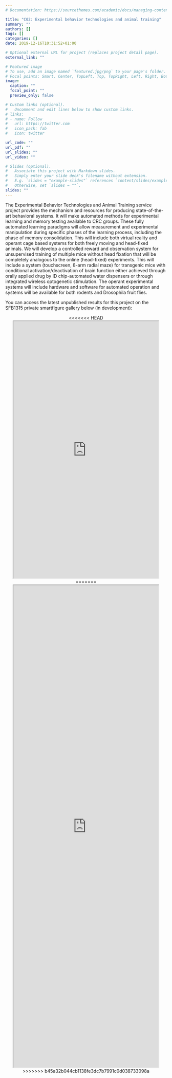 ```yaml
---
# Documentation: https://sourcethemes.com/academic/docs/managing-content/

title: "C02: Experimental behavior technologies and animal training"
summary: ""
authors: []
tags: []
categories: []
date: 2019-12-16T10:31:52+01:00

# Optional external URL for project (replaces project detail page).
external_link: ""

# Featured image
# To use, add an image named `featured.jpg/png` to your page's folder.
# Focal points: Smart, Center, TopLeft, Top, TopRight, Left, Right, BottomLeft, Bottom, BottomRight.
image:
  caption: ""
  focal_point: ""
  preview_only: false

# Custom links (optional).
#   Uncomment and edit lines below to show custom links.
# links:
# - name: Follow
#   url: https://twitter.com
#   icon_pack: fab
#   icon: twitter

url_code: ""
url_pdf: ""
url_slides: ""
url_video: ""

# Slides (optional).
#   Associate this project with Markdown slides.
#   Simply enter your slide deck's filename without extension.
#   E.g. `slides = "example-slides"` references `content/slides/example-slides.md`.
#   Otherwise, set `slides = ""`.
slides: ""
---
```

<DIV class="article-container" markdown="1">
<DIV class="article-style" markdown="1">
  
The Experimental Behavior Technologies and Animal Training service project provides the mechanism and resources for producing state-of-the-art behavioral systems. It will make automated methods for experimental learning and memory testing available to CRC groups. These fully automated learning paradigms will allow measurement and experimental manipulation during specific phases of the learning process, including the phase of memory consolidation. This will include both virtual reality and operant cage based systems for both freely moving and head-fixed animals. We will develop a controlled reward and observation system for unsupervised training of multiple mice without head fixation that will be completely analogous to the online (head-fixed) experiments. This will include a system (touchscreen, 8-arm radial maze) for transgenic mice with conditional activation/deactivation of brain function either achieved through orally applied drug by ID chip-automated water dispensers or through integrated wireless optogenetic stimulation. The operant experimental systems will include hardware and software for automated operation and systems will be available for both rodents and Drosophila fruit flies.

You can access the latest unpublished results for this project on the SFB1315 private smartfigure gallery below (in development): 
</DIV>
</DIV>

<center>
<<<<<<< HEAD
<iframe src ="https://sdash.sourcedata.io/dashboard" height=800px width=90% ></iframe>
=======
<iframe src ="https://sdash.sourcedata.io/dashboard" height=1500px width=90% ></iframe>
>>>>>>> b45a32b044cb1138fe3dc7b7991c0d038733098a
</center>
